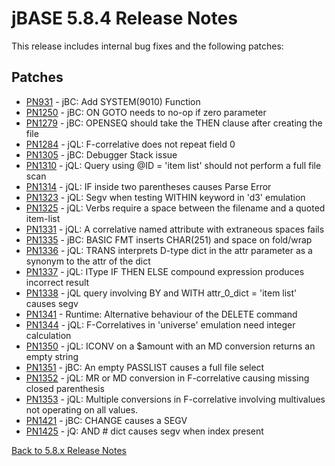 # jBASE 5.8.4 Release Notes

<PageHeader />

This release includes internal bug fixes and the following patches:

## Patches

- [PN931](./pn931/README.md)    - jBC: Add SYSTEM(9010) Function  
- [PN1250](./pn1250/README.md)  - jBC: ON GOTO needs to no-op if zero parameter  
- [PN1279](./pn1279/README.md)  - jBC: OPENSEQ should take the THEN clause after creating the file  
- [PN1284](./pn1284/README.md)  - jQL: F-correlative does not repeat field 0
- [PN1305](./pn1305/README.md)  - jBC: Debugger Stack issue  
- [PN1310](./pn1310/README.md)  - jQL: Query using @ID = 'item list' should not perform a full file scan
- [PN1314](./pn1314/README.md)  - jQL: IF inside two parentheses causes Parse Error  
- [PN1323](./pn1323/README.md)  - jQL: Segv when testing WITHIN keyword in 'd3' emulation  
- [PN1325](./pn1325/README.md)  - jQL: Verbs require a space between the filename and a quoted item-list
- [PN1331](./pn1331/README.md)  - jQL: A correlative named attribute with extraneous spaces fails  
- [PN1335](./pn1335/README.md)  - jBC: BASIC FMT inserts CHAR(251) and space on fold/wrap  
- [PN1336](./pn1336/README.md)  - jQL: TRANS interprets D-type dict in the attr parameter as a synonym to the attr of the dict  
- [PN1337](./pn1337/README.md)  - jQL: IType IF THEN ELSE compound expression produces incorrect result  
- [PN1338](./pn1338/README.md)  - jQL query involving BY and WITH attr_0_dict = 'item list' causes segv
- [PN1341](./pn1341/README.md)  - Runtime: Alternative behaviour of the DELETE command  
- [PN1344](./pn1344/README.md)  - jQL: F-Correlatives in 'universe' emulation need integer calculation  
- [PN1350](./pn1350/README.md)  - jQL: ICONV on a $amount with an MD conversion returns an empty string  
- [PN1351](./pn1351/README.md)  - jBC: An empty PASSLIST causes a full file select  
- [PN1352](./pn1352/README.md)  - jQL: MR or MD conversion in F-correlative causing missing closed parenthesis  
- [PN1353](./pn1353/README.md)  - jQL: Multiple conversions in F-correlative involving multivalues not operating on all values.
- [PN1421](./pn1421/README.md)  - jBC: CHANGE causes a SEGV  
- [PN1425](./pn1425/README.md)  - jQ: AND # dict causes segv when index present  

[Back to 5.8.x Release Notes](./../README.md)
  
<PageFooter />
